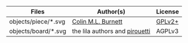 Files | Author(s) | License
----- | --------- | -------
objects/piece/*.svg | [Colin M.L. Burnett](https://en.wikipedia.org/wiki/User:Cburnett) | [GPLv2+](https://www.gnu.org/licenses/gpl-2.0.txt)
objects/board/*.svg | the lila authors and [pirouetti](https://lichess.org/@/pirouetti) | AGPLv3